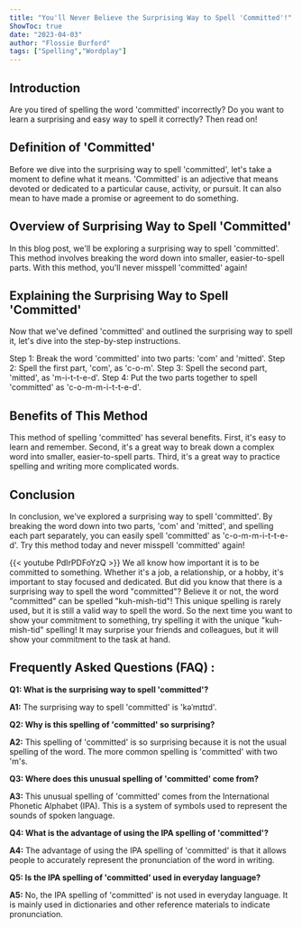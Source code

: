 ```yaml
---
title: "You'll Never Believe the Surprising Way to Spell 'Committed'!"
ShowToc: true 
date: "2023-04-03"
author: "Flossie Burford" 
tags: ["Spelling","Wordplay"]
---
```

## Introduction
Are you tired of spelling the word 'committed' incorrectly? Do you want to learn a surprising and easy way to spell it correctly? Then read on!

## Definition of 'Committed'
Before we dive into the surprising way to spell 'committed', let's take a moment to define what it means. 'Committed' is an adjective that means devoted or dedicated to a particular cause, activity, or pursuit. It can also mean to have made a promise or agreement to do something.

## Overview of Surprising Way to Spell 'Committed'
In this blog post, we'll be exploring a surprising way to spell 'committed'. This method involves breaking the word down into smaller, easier-to-spell parts. With this method, you'll never misspell 'committed' again!

## Explaining the Surprising Way to Spell 'Committed'
Now that we've defined 'committed' and outlined the surprising way to spell it, let's dive into the step-by-step instructions. 

Step 1: Break the word 'committed' into two parts: 'com' and 'mitted'. 
Step 2: Spell the first part, 'com', as 'c-o-m'. 
Step 3: Spell the second part, 'mitted', as 'm-i-t-t-e-d'. 
Step 4: Put the two parts together to spell 'committed' as 'c-o-m-m-i-t-t-e-d'.

## Benefits of This Method
This method of spelling 'committed' has several benefits. First, it's easy to learn and remember. Second, it's a great way to break down a complex word into smaller, easier-to-spell parts. Third, it's a great way to practice spelling and writing more complicated words.

## Conclusion
In conclusion, we've explored a surprising way to spell 'committed'. By breaking the word down into two parts, 'com' and 'mitted', and spelling each part separately, you can easily spell 'committed' as 'c-o-m-m-i-t-t-e-d'. Try this method today and never misspell 'committed' again!

{{< youtube PdIrPDFoYzQ >}} 
We all know how important it is to be committed to something. Whether it's a job, a relationship, or a hobby, it's important to stay focused and dedicated. But did you know that there is a surprising way to spell the word "committed"? Believe it or not, the word "committed" can be spelled "kuh-mish-tid"! This unique spelling is rarely used, but it is still a valid way to spell the word. So the next time you want to show your commitment to something, try spelling it with the unique "kuh-mish-tid" spelling! It may surprise your friends and colleagues, but it will show your commitment to the task at hand.

## Frequently Asked Questions (FAQ) :
**Q1: What is the surprising way to spell 'committed'?**

**A1:** The surprising way to spell 'committed' is 'kəˈmɪtɪd'. 

**Q2: Why is this spelling of 'committed' so surprising?**

**A2:** This spelling of 'committed' is so surprising because it is not the usual spelling of the word. The more common spelling is 'committed' with two 'm's. 

**Q3: Where does this unusual spelling of 'committed' come from?**

**A3:** This unusual spelling of 'committed' comes from the International Phonetic Alphabet (IPA). This is a system of symbols used to represent the sounds of spoken language. 

**Q4: What is the advantage of using the IPA spelling of 'committed'?**

**A4:** The advantage of using the IPA spelling of 'committed' is that it allows people to accurately represent the pronunciation of the word in writing. 

**Q5: Is the IPA spelling of 'committed' used in everyday language?**

**A5:** No, the IPA spelling of 'committed' is not used in everyday language. It is mainly used in dictionaries and other reference materials to indicate pronunciation.





